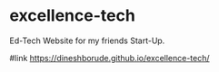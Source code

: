 # excellence-tech
Ed-Tech Website for my friends Start-Up.

#link
https://dineshborude.github.io/excellence-tech/
